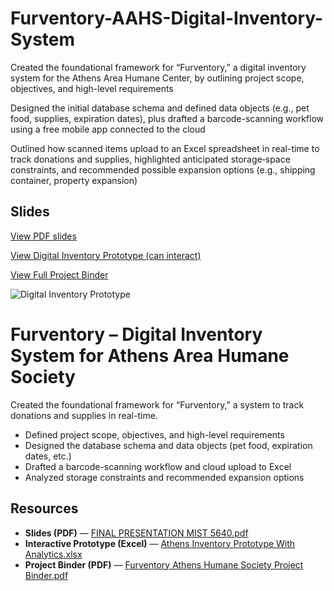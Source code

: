 # Furventory-AAHS-Digital-Inventory-System

Created the foundational framework for “Furventory,” a digital inventory system for the Athens Area Humane Center, by outlining project scope, objectives, and high-level requirements 

Designed the initial database schema and defined data objects (e.g., pet food, supplies, expiration dates), plus drafted a barcode-scanning workflow using a free mobile app connected to the cloud  

Outlined how scanned items upload to an Excel spreadsheet in real-time to track donations and supplies, highlighted anticipated storage‐space constraints, and recommended possible expansion options (e.g., shipping container, property expansion)

## Slides  
[View PDF slides](./FINAL%20PRESENTATION%20MIST%205640.pdf)

[View Digital Inventory Prototype (can interact)](./Athens_Inventory_Prototype_With_Analytics.xlsx)

[View Full Project Binder](./Furventory%20The%20Athens%20Area%20Humane%20Society%E2%80%99s%20Digital%20Inventory%20Tracking%20System%20Project%20Binder.pdf)

![Digital Inventory Prototype](https://github.com/user-attachments/assets/60cde4fe-3be9-45c9-808e-6ed5cb6b99f1)






# Furventory – Digital Inventory System for Athens Area Humane Society

Created the foundational framework for “Furventory,” a system to track donations and supplies in real-time.  
- Defined project scope, objectives, and high-level requirements  
- Designed the database schema and data objects (pet food, expiration dates, etc.)  
- Drafted a barcode-scanning workflow and cloud upload to Excel  
- Analyzed storage constraints and recommended expansion options

## Resources

- **Slides (PDF)** — [FINAL PRESENTATION MIST 5640.pdf](./FINAL%20PRESENTATION%20MIST%205640.pdf)
- **Interactive Prototype (Excel)** — [Athens Inventory Prototype With Analytics.xlsx](./Athens_Inventory_Prototype_With_Analytics.xlsx)
- **Project Binder (PDF)** — [Furventory Athens Humane Society Project Binder.pdf](./Furventory%20The%20Athens%20Area%20Humane%20Society%E2%80%99s%20Digital%20Inventory%20Tracking%20System%20Project%20Binder.pdf)


